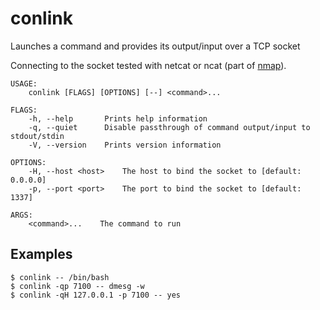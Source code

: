 # conlink

Launches a command and provides its output/input over a TCP socket

Connecting to the socket tested with netcat or ncat (part of [nmap](https://nmap.org/download.html)).

    USAGE:
        conlink [FLAGS] [OPTIONS] [--] <command>...
    
    FLAGS:
        -h, --help       Prints help information
        -q, --quiet      Disable passthrough of command output/input to stdout/stdin
        -V, --version    Prints version information
    
    OPTIONS:
        -H, --host <host>    The host to bind the socket to [default: 0.0.0.0]
        -p, --port <port>    The port to bind the socket to [default: 1337]
    
    ARGS:
        <command>...    The command to run

## Examples

    $ conlink -- /bin/bash
    $ conlink -qp 7100 -- dmesg -w
    $ conlink -qH 127.0.0.1 -p 7100 -- yes